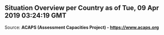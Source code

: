 ## Situation Overview per Country as of Tue, 09 Apr 2019 03:24:19 GMT

Source: **ACAPS (Assessment Capacities Project) - https://www.acaps.org**